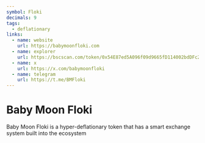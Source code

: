 ```yaml
---
symbol: Floki
decimals: 9
tags:
  - deflationary
links:
  - name: website
    url: https://babymoonfloki.com
  - name: explorer
    url: https://bscscan.com/token/0x54E87ed5A096f09d9665fD114002bdDFc2084a7F
  - name: x
    url: https://x.com/babymoonfloki
  - name: telegram
    url: https://t.me/BMFloki
---
```


# Baby Moon Floki

Baby Moon Floki is a hyper-deflationary token that has a smart exchange system built into the ecosystem
